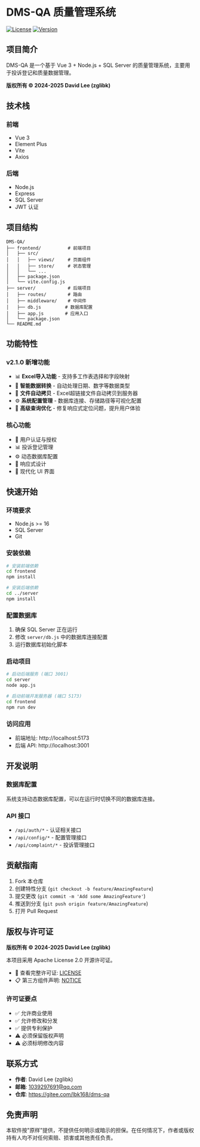 # DMS-QA 质量管理系统

[![License](https://img.shields.io/badge/License-Apache%202.0-blue.svg)](https://opensource.org/licenses/Apache-2.0)
[![Version](https://img.shields.io/badge/Version-v2.1.0-green.svg)](https://gitee.com/lbk168/dms-qa)

## 项目简介

DMS-QA 是一个基于 Vue 3 + Node.js + SQL Server 的质量管理系统，主要用于投诉登记和质量数据管理。

**版权所有 © 2024-2025 David Lee (zglibk)**

## 技术栈

### 前端
- Vue 3
- Element Plus
- Vite
- Axios

### 后端
- Node.js
- Express
- SQL Server
- JWT 认证

## 项目结构

```
DMS-QA/
├── frontend/          # 前端项目
│   ├── src/
│   │   ├── views/     # 页面组件
│   │   ├── store/     # 状态管理
│   │   └── ...
│   ├── package.json
│   └── vite.config.js
├── server/            # 后端项目
│   ├── routes/        # 路由
│   ├── middleware/    # 中间件
│   ├── db.js         # 数据库配置
│   ├── app.js        # 应用入口
│   └── package.json
└── README.md
```

## 功能特性

### v2.1.0 新增功能
- 📊 **Excel导入功能** - 支持多工作表选择和字段映射
- 🔄 **智能数据转换** - 自动处理日期、数字等数据类型
- 📁 **文件自动拷贝** - Excel超链接文件自动拷贝到服务器
- ⚙️ **系统配置管理** - 数据库连接、存储路径等可视化配置
- 🎯 **高级查询优化** - 修复响应式定位问题，提升用户体验

### 核心功能
- 🔐 用户认证与授权
- 📊 投诉登记管理
- ⚙️ 动态数据库配置
- 📱 响应式设计
- 🎨 现代化 UI 界面

## 快速开始

### 环境要求

- Node.js >= 16
- SQL Server
- Git

### 安装依赖

```bash
# 安装前端依赖
cd frontend
npm install

# 安装后端依赖
cd ../server
npm install
```

### 配置数据库

1. 确保 SQL Server 正在运行
2. 修改 `server/db.js` 中的数据库连接配置
3. 运行数据库初始化脚本

### 启动项目

```bash
# 启动后端服务 (端口 3001)
cd server
node app.js

# 启动前端开发服务器 (端口 5173)
cd frontend
npm run dev
```

### 访问应用

- 前端地址: http://localhost:5173
- 后端 API: http://localhost:3001

## 开发说明

### 数据库配置

系统支持动态数据库配置，可以在运行时切换不同的数据库连接。

### API 接口

- `/api/auth/*` - 认证相关接口
- `/api/config/*` - 配置管理接口
- `/api/complaint/*` - 投诉管理接口

## 贡献指南

1. Fork 本仓库
2. 创建特性分支 (`git checkout -b feature/AmazingFeature`)
3. 提交更改 (`git commit -m 'Add some AmazingFeature'`)
4. 推送到分支 (`git push origin feature/AmazingFeature`)
5. 打开 Pull Request

## 版权与许可证

**版权所有 © 2024-2025 David Lee (zglibk)**

本项目采用 Apache License 2.0 开源许可证。

- 📄 查看完整许可证: [LICENSE](LICENSE)
- 📋 第三方组件声明: [NOTICE](NOTICE)

### 许可证要点
- ✅ 允许商业使用
- ✅ 允许修改和分发
- ✅ 提供专利保护
- ⚠️ 必须保留版权声明
- ⚠️ 必须标明修改内容

## 联系方式

- **作者**: David Lee (zglibk)
- **邮箱**: 1039297691@qq.com
- **仓库**: https://gitee.com/lbk168/dms-qa

## 免责声明

本软件按"原样"提供，不提供任何明示或暗示的担保。在任何情况下，作者或版权持有人均不对任何索赔、损害或其他责任负责。
